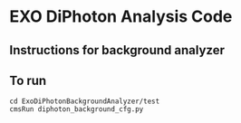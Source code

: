 # EXO DiPhoton Analysis Code

## Instructions for background analyzer

## To run

```
cd ExoDiPhotonBackgroundAnalyzer/test  
cmsRun diphoton_background_cfg.py
```